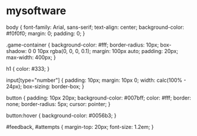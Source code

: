 # mysoftware
body {
    font-family: Arial, sans-serif;
    text-align: center;
    background-color: #f0f0f0;
    margin: 0;
    padding: 0;
}

.game-container {
    background-color: #fff;
    border-radius: 10px;
    box-shadow: 0 0 10px rgba(0, 0, 0, 0.1);
    margin: 100px auto;
    padding: 20px;
    max-width: 400px;
}

h1 {
    color: #333;
}

input[type="number"] {
    padding: 10px;
    margin: 10px 0;
    width: calc(100% - 24px);
    box-sizing: border-box;
}

button {
    padding: 10px 20px;
    background-color: #007bff;
    color: #fff;
    border: none;
    border-radius: 5px;
    cursor: pointer;
}

button:hover {
    background-color: #0056b3;
}

#feedback, #attempts {
    margin-top: 20px;
    font-size: 1.2em;
}
